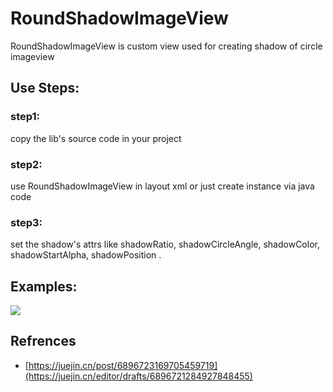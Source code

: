 # RoundShadowImageView
RoundShadowImageView is custom view used for creating shadow of circle imageview

## Use Steps:
### step1:
copy the lib's source code in your project
### step2:
use RoundShadowImageView in layout xml or just create instance via java code
### step3:
set the shadow's attrs like shadowRatio, shadowCircleAngle, shadowColor, shadowStartAlpha, shadowPosition .


## Examples:
![](https://p1-juejin.byteimg.com/tos-cn-i-k3u1fbpfcp/657e03485659486a94b57497c6627c0c~tplv-k3u1fbpfcp-watermark.image)

## Refrences
- [https://juejin.cn/post/6896723169705459719](https://juejin.cn/editor/drafts/6896721284927848455)
